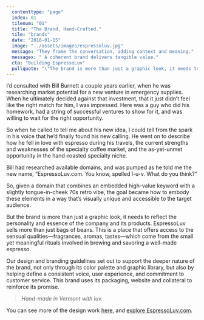 ```yaml
---
  contenttype: "page"
  index: 01
  tilenum: "01"
  title: "The Brand, Hand-Crafted."
  tile: "brands"
  date: "2018-01-15"
  image: "../assets/images/espressoluv.jpg"
  message: "They frame the conversation, adding context and meaning."
  messagex: " A coherent brand delivers tangible value."
  cta: "Building EspressoLuv"
  pullquote: "\"The brand is more than just a graphic look, it needs to reflect the  personality and essence of the company and its products.\""
---
```


<div>
<p>I’d consulted with Bill Burnett a couple years earlier, when he was researching market potential for a new venture in emergency supplies. When he ultimately decided against that investment, that it just didn’t feel like the right match for him, I was impressed. Here was a guy who did his homework, had a string of successful ventures to show for it, and was willing to wait for the right opportunity.</p>

So when he called to tell me about his new idea, I could tell from the spark in his voice that he’d finally found his new calling. He went on to describe how he fell in love with espresso during his travels, the current strengths and weaknesses of the specialty coffee market, and the as-yet-unmet opportunity in the hand-roasted specialty niche.

Bill had researched available domains, and was pumped as he told me the new name, “EspressoLuv.com. You know, spelled l-u-v. What do you think?”

So, given a domain that combines an embedded high-value keyword with a slightly tongue-in-cheek 70s retro vibe, the goal became how to embody these elements in a way that’s visually unique and accessible to the target audience.

But the brand is more than just a graphic look, it needs to reflect the personality and essence of the company and its products. EspressoLuv sells more than just bags of beans. This is a place that offers access to the sensual qualities—fragrances, aromas, tastes—which come from the small yet meaningful rituals involved in brewing and savoring a well-made espresso.

Our design and branding guidelines set out to support the deeper nature of the brand, not only through its color palette and graphic library, but also by helping define a consistent voice, user experience, and commitment to customer service. This brand uses its packaging, website and collateral to reinforce its promise.

<blockquote style="font-style: italic">Hand-made in Vermont with luv.</blockquote>

You can see more of the design work [here](https://www.behance.net/DaveLindberg), and [explore EspressoLuv.com](https://espressoluv.com/).

</div>
